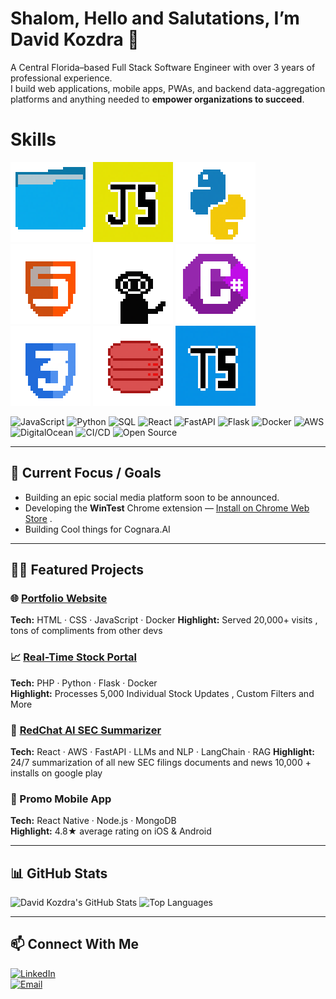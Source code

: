 
# **Shalom**, **Hello** and **Salutations**, I’m **David Kozdra** 👋

A Central Florida–based Full Stack Software Engineer with over 3 years of professional experience.  
I build web applications, mobile apps, PWAs, and backend data-aggregation platforms and anything needed to **empower organizations to succeed**.

# Skills


![alt text](folder.png) ![alt text](JavaScript.png) ![alt text](Python.png) ![alt text](html.png) ![alt text](git.png) ![alt text](csharp.png) ![alt text](css.png) ![alt text](sql.png) ![alt text](TypeScript.png)

![JavaScript](https://img.shields.io/badge/JavaScript-ES6-yellow?logo=javascript&logoColor=fff)  ![Python](https://img.shields.io/badge/Python-3.x-blue?logo=python&logoColor=fff)  ![SQL](https://img.shields.io/badge/SQL-PostgreSQL-blue?logo=postgresql&logoColor=fff)  ![React](https://img.shields.io/badge/React-17.0.2-cyan?logo=react&logoColor=fff)  ![FastAPI](https://img.shields.io/badge/FastAPI-0.95-green?logo=fastapi&logoColor=fff)  ![Flask](https://img.shields.io/badge/Flask-2.3.0-black?logo=flask&logoColor=fff)  ![Docker](https://img.shields.io/badge/Docker-20.10.7-blue?logo=docker&logoColor=fff)  ![AWS](https://img.shields.io/badge/AWS-Cloud-orange?logo=amazonaws&logoColor=fff)  ![DigitalOcean](https://img.shields.io/badge/DigitalOcean-API-blue?logo=digitalocean&logoColor=fff)  ![CI/CD](https://img.shields.io/badge/CI/CD-GitHub%20Actions-blue?logo=githubactions&logoColor=fff)  ![Open Source](https://img.shields.io/badge/Open%20Source-Contributor-orange?logo=github&logoColor=fff)

---

## 🚧 Current Focus / Goals

- Building an epic social media platform soon to be announced.
- Developing the **WinTest** Chrome extension — [Install on Chrome Web Store](https://chromewebstore.google.com/detail/wintest/ckgcnleaajonjljmfbamgpffiemninbe) . 
- Building Cool things for Cognara.AI

---

## 🧑‍💻 Featured Projects

### 🌐 [Portfolio Website](https://davidkozdra.com)  
**Tech:** HTML · CSS · JavaScript · Docker 
**Highlight:** Served 20,000+ visits , tons of compliments from other devs  

### 📈 [Real-Time Stock Portal](https://redchip.com/stocks)  
**Tech:** PHP · Python · Flask · Docker  
**Highlight:** Processes 5,000 Individual Stock Updates , Custom Filters and More

### 🤖 [RedChat AI SEC Summarizer](https://red.chat)  
**Tech:** React · AWS · FastAPI · LLMs and NLP · LangChain · RAG
**Highlight:** 24/7 summarization of all new SEC filings documents and news 10,000 + installs on google play

### 📱 Promo Mobile App  
**Tech:** React Native · Node.js · MongoDB  
**Highlight:** 4.8★ average rating on iOS & Android  

---

## 📊 GitHub Stats

![David Kozdra's GitHub Stats](https://github-readme-stats.vercel.app/api?username=DavidKozdra&show_icons=true&theme=radical&hide_border=false&hide_rank=false&card_width=500&line_height=30&title_color=ff79c6&icon_color=ffb86c&text_color=f8f8f2&bg_color=282a36&ring_color=bd93f9&border_color=6272a4&rank_icon=github)     ![Top Languages](https://github-readme-stats.vercel.app/api/top-langs/?username=DavidKozdra&layout=compact&theme=radical&hide_border=false)


---

## 📫 Connect With Me

[![LinkedIn](https://img.shields.io/badge/LinkedIn-DavidKozdra-blue?logo=linkedin&logoColor=fff)](https://www.linkedin.com/in/davidkozdra)  
[![Email](https://img.shields.io/badge/Email-info@davidkozdra.com-red?logo=gmail&logoColor=fff)](mailto:info@davidkozdra.com)
